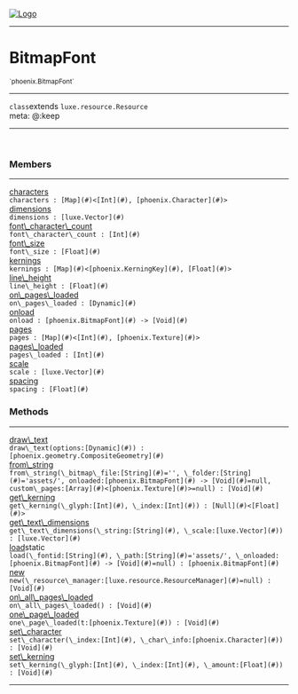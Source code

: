 
[![Logo](../../images/logo.png)](../../api/index.html)

---



<h1>BitmapFont</h1>
<small>`phoenix.BitmapFont`</small>



---

`class`extends <code><span>luxe.resource.Resource</span></code>
<span class="meta">
<br/>meta: @:keep
</span>


---


&nbsp;
&nbsp;






<h3>Members</h3> <hr/><span class="member apipage">
                <a name="characters"><a class="lift" href="#characters">characters</a></a><div class="clear"></div>
                <code class="signature apipage">characters : [Map](#)&lt;[Int](#), [phoenix.Character](#)&gt;</code><br/></span>
            <span class="small_desc_flat"></span><span class="member apipage">
                <a name="dimensions"><a class="lift" href="#dimensions">dimensions</a></a><div class="clear"></div>
                <code class="signature apipage">dimensions : [luxe.Vector](#)</code><br/></span>
            <span class="small_desc_flat"></span><span class="member apipage">
                <a name="font_character_count"><a class="lift" href="#font_character_count">font\_character\_count</a></a><div class="clear"></div>
                <code class="signature apipage">font\_character\_count : [Int](#)</code><br/></span>
            <span class="small_desc_flat"></span><span class="member apipage">
                <a name="font_size"><a class="lift" href="#font_size">font\_size</a></a><div class="clear"></div>
                <code class="signature apipage">font\_size : [Float](#)</code><br/></span>
            <span class="small_desc_flat"></span><span class="member apipage">
                <a name="kernings"><a class="lift" href="#kernings">kernings</a></a><div class="clear"></div>
                <code class="signature apipage">kernings : [Map](#)&lt;[phoenix.KerningKey](#), [Float](#)&gt;</code><br/></span>
            <span class="small_desc_flat"></span><span class="member apipage">
                <a name="line_height"><a class="lift" href="#line_height">line\_height</a></a><div class="clear"></div>
                <code class="signature apipage">line\_height : [Float](#)</code><br/></span>
            <span class="small_desc_flat"></span><span class="member apipage">
                <a name="on_pages_loaded"><a class="lift" href="#on_pages_loaded">on\_pages\_loaded</a></a><div class="clear"></div>
                <code class="signature apipage">on\_pages\_loaded : [Dynamic](#)</code><br/></span>
            <span class="small_desc_flat"></span><span class="member apipage">
                <a name="onload"><a class="lift" href="#onload">onload</a></a><div class="clear"></div>
                <code class="signature apipage">onload : [phoenix.BitmapFont](#)&nbsp;-&gt; [Void](#)</code><br/></span>
            <span class="small_desc_flat"></span><span class="member apipage">
                <a name="pages"><a class="lift" href="#pages">pages</a></a><div class="clear"></div>
                <code class="signature apipage">pages : [Map](#)&lt;[Int](#), [phoenix.Texture](#)&gt;</code><br/></span>
            <span class="small_desc_flat"></span><span class="member apipage">
                <a name="pages_loaded"><a class="lift" href="#pages_loaded">pages\_loaded</a></a><div class="clear"></div>
                <code class="signature apipage">pages\_loaded : [Int](#)</code><br/></span>
            <span class="small_desc_flat"></span><span class="member apipage">
                <a name="scale"><a class="lift" href="#scale">scale</a></a><div class="clear"></div>
                <code class="signature apipage">scale : [luxe.Vector](#)</code><br/></span>
            <span class="small_desc_flat"></span><span class="member apipage">
                <a name="spacing"><a class="lift" href="#spacing">spacing</a></a><div class="clear"></div>
                <code class="signature apipage">spacing : [Float](#)</code><br/></span>
            <span class="small_desc_flat"></span>





<h3>Methods</h3> <hr/><span class="method apipage">
            <a name="draw_text"><a class="lift" href="#draw_text">draw\_text</a></a><div class="clear"></div>
            <code class="signature apipage">draw\_text(options:[Dynamic](#)<span></span>) : [phoenix.geometry.CompositeGeometry](#)</code><br/><span class="small_desc_flat"></span>
        </span>
    <span class="method apipage">
            <a name="from_string"><a class="lift" href="#from_string">from\_string</a></a><div class="clear"></div>
            <code class="signature apipage">from\_string(\_bitmap\_file:[String](#)<span>=&#x27;&#x27;</span>, \_folder:[String](#)<span>=&#x27;assets/&#x27;</span>, onloaded:[phoenix.BitmapFont](#)&nbsp;-&gt; [Void](#)<span>=null</span>, custom\_pages:[Array](#)&lt;[phoenix.Texture](#)&gt;<span>=null</span>) : [Void](#)</code><br/><span class="small_desc_flat"></span>
        </span>
    <span class="method apipage">
            <a name="get_kerning"><a class="lift" href="#get_kerning">get\_kerning</a></a><div class="clear"></div>
            <code class="signature apipage">get\_kerning(\_glyph:[Int](#)<span></span>, \_index:[Int](#)<span></span>) : [Null](#)&lt;[Float](#)&gt;</code><br/><span class="small_desc_flat"></span>
        </span>
    <span class="method apipage">
            <a name="get_text_dimensions"><a class="lift" href="#get_text_dimensions">get\_text\_dimensions</a></a><div class="clear"></div>
            <code class="signature apipage">get\_text\_dimensions(\_string:[String](#)<span></span>, \_scale:[luxe.Vector](#)<span></span>) : [luxe.Vector](#)</code><br/><span class="small_desc_flat"></span>
        </span>
    <span class="method apipage">
            <a name="load"><a class="lift" href="#load">load</a></a><span class="inline-block static">static</span><div class="clear"></div>
            <code class="signature apipage">load(\_fontid:[String](#)<span></span>, \_path:[String](#)<span>=&#x27;assets/&#x27;</span>, \_onloaded:[phoenix.BitmapFont](#)&nbsp;-&gt; [Void](#)<span>=null</span>) : [phoenix.BitmapFont](#)</code><br/><span class="small_desc_flat"></span>
        </span>
    <span class="method apipage">
            <a name="new"><a class="lift" href="#new">new</a></a><div class="clear"></div>
            <code class="signature apipage">new(\_resource\_manager:[luxe.resource.ResourceManager](#)<span>=null</span>) : [Void](#)</code><br/><span class="small_desc_flat"></span>
        </span>
    <span class="method apipage">
            <a name="on_all_pages_loaded"><a class="lift" href="#on_all_pages_loaded">on\_all\_pages\_loaded</a></a><div class="clear"></div>
            <code class="signature apipage">on\_all\_pages\_loaded() : [Void](#)</code><br/><span class="small_desc_flat"></span>
        </span>
    <span class="method apipage">
            <a name="one_page_loaded"><a class="lift" href="#one_page_loaded">one\_page\_loaded</a></a><div class="clear"></div>
            <code class="signature apipage">one\_page\_loaded(t:[phoenix.Texture](#)<span></span>) : [Void](#)</code><br/><span class="small_desc_flat"></span>
        </span>
    <span class="method apipage">
            <a name="set_character"><a class="lift" href="#set_character">set\_character</a></a><div class="clear"></div>
            <code class="signature apipage">set\_character(\_index:[Int](#)<span></span>, \_char\_info:[phoenix.Character](#)<span></span>) : [Void](#)</code><br/><span class="small_desc_flat"></span>
        </span>
    <span class="method apipage">
            <a name="set_kerning"><a class="lift" href="#set_kerning">set\_kerning</a></a><div class="clear"></div>
            <code class="signature apipage">set\_kerning(\_glyph:[Int](#)<span></span>, \_index:[Int](#)<span></span>, \_amount:[Float](#)<span></span>) : [Void](#)</code><br/><span class="small_desc_flat"></span>
        </span>
    






---

&nbsp;
&nbsp;
&nbsp;
&nbsp;